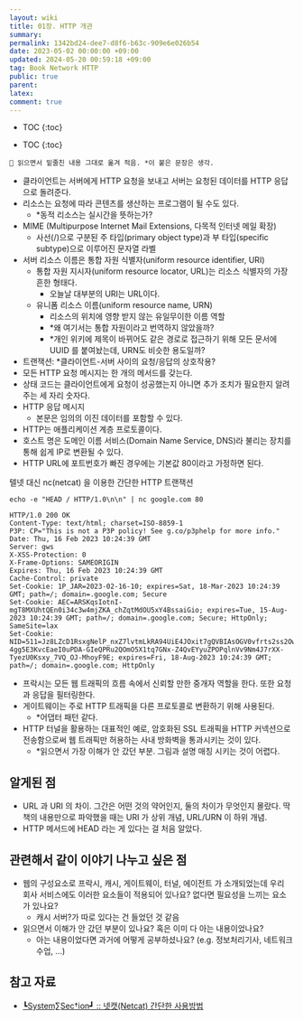 ```yaml
---
layout: wiki
title: 01장. HTTP 개관
summary: 
permalink: 1342bd24-dee7-d8f6-b63c-909e6e026b54
date: 2023-05-02 00:00:00 +09:00
updated: 2024-05-20 00:59:18 +09:00
tag: Book Network HTTP 
public: true
parent: 
latex: 
comment: true
---
```


* TOC
{:toc}

* TOC
{:toc}

```
📌 읽으면서 밑줄친 내용 그대로 옮겨 적음. *이 붙은 문장은 생각.
```

- 클라이언트는 서버에게 HTTP 요청을 보내고 서버는 요청된 데이터를 HTTP 응답으로 돌려준다.
- 리소스는 요청에 따라 콘텐츠를 생산하는 프로그램이 될 수도 있다.
  - *동적 리소스는 실시간을 뜻하는가?
- MIME (Multipurpose Internet Mail Extensions, 다목적 인터넷 메일 확장)
  - 사선(/)으로 구분된 주 타입(primary object type)과 부 타입(specific subtype)으로 이루어진 문자열 라벨
- 서버 리소스 이름은 통합 자원 식별자(uniform resource identifier, URI)
  - 통합 자원 지시자(uniform resource locator, URL)는 리소스 식별자의 가장 흔한 형태다.
    - 오늘날 대부분의 URI는 URL이다.
  - 유니폼 리소스 이름(uniform resource name, URN)
    - 리소스의 위치에 영향 받지 않는 유일무이한 이름 역할
    - *왜 여기서는 통합 자원이라고 번역하지 않았을까?
    - *개인 위키에 제목이 바뀌어도 같은 경로로 접근하기 위해 모든 문서에 UUID 를 붙여놨는데, URN도 비슷한 용도일까?
- 트랜잭션: *클라이언트-서버 사이의 요청/응답의 상호작용?
- 모든 HTTP 요청 메시지는 한 개의 메서드를 갖는다.
- 상태 코드는 클라이언트에게 요청이 성공했는지 아니면 추가 조치가 필요한지 알려주는 세 자리 숫자다.
- HTTP 응답 메시지
  - 본문은 임의의 이진 데이터를 포함할 수 있다.
- HTTP는 애플리케이션 계층 프로토콜이다.
- 호스트 명은 도메인 이름 서비스(Domain Name Service, DNS)라 불리는 장치를 통해 쉽게 IP로 변환될 수 있다.
- HTTP URL에 포트번호가 빠진 경우에는 기본값 80이라고 가정하면 된다.

텔넷 대신 nc(netcat) 을 이용한 간단한 HTTP 트랜잭션

```
echo -e "HEAD / HTTP/1.0\n\n" | nc google.com 80
```
```
HTTP/1.0 200 OK
Content-Type: text/html; charset=ISO-8859-1
P3P: CP="This is not a P3P policy! See g.co/p3phelp for more info."
Date: Thu, 16 Feb 2023 10:24:39 GMT
Server: gws
X-XSS-Protection: 0
X-Frame-Options: SAMEORIGIN
Expires: Thu, 16 Feb 2023 10:24:39 GMT
Cache-Control: private
Set-Cookie: 1P_JAR=2023-02-16-10; expires=Sat, 18-Mar-2023 10:24:39 GMT; path=/; domain=.google.com; Secure
Set-Cookie: AEC=ARSKqsIotnI-mgT8MXUhtQEn0i34c3w4mjZKA_chZqtMdOU5xY4BssaiGio; expires=Tue, 15-Aug-2023 10:24:39 GMT; path=/; domain=.google.com; Secure; HttpOnly; SameSite=lax
Set-Cookie: NID=511=Jz8LZcD1RsxgNelP_nxZ7lvtmLkRA94UiE4JOxit7gQVBIAsOGV0vfrts2ss2OwjfbwmT6Yy01Vb2-4gg5E3KvcEaeI0uPDA-GIeQPRu2QOmO5X1tq7GNx-Z4QvEYyuZPOPqlnVv9Nm4J7rXX-TyezU0Ksxy_7VQ_OJ-MhoyF9E; expires=Fri, 18-Aug-2023 10:24:39 GMT; path=/; domain=.google.com; HttpOnly
```

- 프락시는 모든 웹 트래픽의 흐름 속에서 신뢰할 만한 중개자 역할을 한다. 또한 요청과 응답을 필터링한다.
- 게이트웨이는 주로 HTTP 트래픽을 다른 프로토콜로 변환하기 위해 사용된다.
  - *어댑터 패턴 같다.
- HTTP 터널을 활용하는 대표적인 예로, 암호화된 SSL 트래픽을 HTTP 커넥션으로 전송함으로써 웹 트래픽만 허용하는 사내 방화벽을 통과시키는 것이 있다.
  - *읽으면서 가장 이해가 안 갔던 부분. 그림과 설명 매칭 시키는 것이 어렵다. 

## 알게된 점

- URL 과 URI 의 차이. 그간은 어떤 것의 약어인지, 둘의 차이가 무엇인지 몰랐다. 딱 책의 내용만으로 파악했을 때는 URI 가 상위 개념, URL/URN 이 하위 개념.
- HTTP 메서드에 HEAD 라는 게 있다는 걸 처음 알았다. 

## 관련해서 같이 이야기 나누고 싶은 점

- 웹의 구성요소로 프락시, 캐시, 게이트웨이, 터널, 에이전트 가 소개되었는데 우리 회사 서비스에도 이러한 요소들이 적용되어 있나요? 없다면 필요성을 느끼는 요소가 있나요?
	- 캐시 서버?가 따로 있다는 건 들었던 것 같음
- 읽으면서 이해가 안 갔던 부분이 있나요? 혹은 이미 다 아는 내용이었나요?
	- 아는 내용이었다면 과거에 어떻게 공부하셨나요? (e.g. 정보처리기사, 네트워크 수업, ...)

## 참고 자료

- [┗System∑Sec†ion┛ :: 넷캣(Netcat) 간단한 사용방법](https://devanix.tistory.com/307)